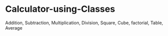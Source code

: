 # Calculator-using-Classes
Addition, Subtraction, Multiplication, Division, Square, Cube, factorial, Table, Average
